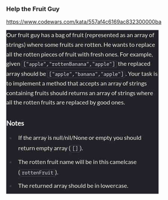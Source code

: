 ### Help the Fruit Guy

https://www.codewars.com/kata/557af4c6169ac832300000ba

![description](./description.jpg "Description")
